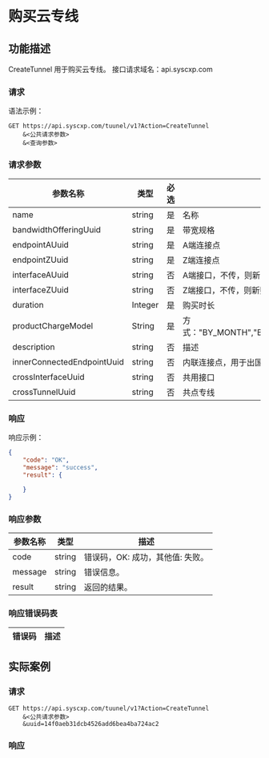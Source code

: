 # 购买云专线

## 功能描述

CreateTunnel 用于购买云专线。
接口请求域名：api.syscxp.com

### 请求

语法示例：
```http request
GET https://api.syscxp.com/tuunel/v1?Action=CreateTunnel
    &<公共请求参数>
    &<查询参数>
```

### 请求参数

|参数名称|类型|必选|描述|
|---|---|---|---|
|name|string|是|名称|
|bandwidthOfferingUuid|string|是|带宽规格|
|endpointAUuid|string|是|A端连接点|
|endpointZUuid|string|是|Z端连接点|
|interfaceAUuid|string|否|A端接口，不传，则新购|
|interfaceZUuid|string|否|Z端接口，不传，则新购|
|duration|Integer|是|购买时长|
|productChargeModel|String|是|方式："BY_MONTH","BY_YEAR","BY_WEEK","BY_DAY"|
|description|string|否|描述|
|innerConnectedEndpointUuid|string|否|内联连接点，用于出国|
|crossInterfaceUuid|string|否|共用接口|
|crossTunnelUuid|string|否|共点专线|

### 响应

响应示例：
```json
{
    "code": "OK",
    "message": "success",
    "result": {
    
    }
}
```
### 响应参数

|参数名称|类型|描述|
|---|---|---|
|code|string|错误码，OK: 成功，其他值: 失败。|
|message|string|错误信息。|
|result|string|返回的结果。|

### 响应错误码表

|错误码|描述|
|---|---|

## 实际案例

### 请求
```http request
GET https://api.syscxp.com/tuunel/v1?Action=CreateTunnel
    &<公共请求参数>
    &uuid=14f0aeb31dcb4526add6bea4ba724ac2
```

### 响应
```json
```

